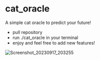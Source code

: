 # cat_oracle
A simple cat oracle to predict your future!

- pull repository
- run ./cat_oracle in your terminal
- enjoy and feel free to add new features!


![Screenshot_20230917_203255](https://github.com/lopinhe/cat_oracle/assets/133334464/abe0953a-3c7e-4fa9-af70-4fba6062760c)


